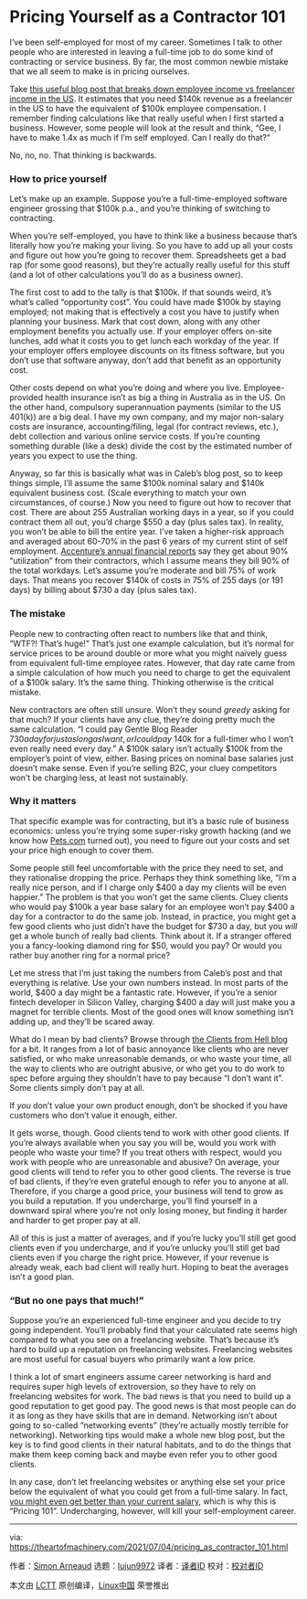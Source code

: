 [#]: subject: (Pricing Yourself as a Contractor 101)
[#]: via: (https://theartofmachinery.com/2021/07/04/pricing_as_contractor_101.html)
[#]: author: (Simon Arneaud https://theartofmachinery.com)
[#]: collector: (lujun9972)
[#]: translator: (CN-QUAN)
[#]: reviewer: ( )
[#]: publisher: ( )
[#]: url: ( )

Pricing Yourself as a Contractor 101
======

I’ve been self-employed for most of my career. Sometimes I talk to other people who are interested in leaving a full-time job to do some kind of contracting or service business. By far, the most common newbie mistake that we all seem to make is in pricing ourselves.

Take [this useful blog post that breaks down employee income vs freelancer income in the US][1]. It estimates that you need $140k revenue as a freelancer in the US to have the equivalent of $100k employee compensation. I remember finding calculations like that really useful when I first started a business. However, some people will look at the result and think, “Gee, I have to make 1.4x as much if I’m self employed. Can I really do that?”

No, no, no. That thinking is backwards.

### How to price yourself

Let’s make up an example. Suppose you’re a full-time-employed software engineer grossing that $100k p.a., and you’re thinking of switching to contracting.

When you’re self-employed, you have to think like a business because that’s literally how you’re making your living. So you have to add up all your costs and figure out how you’re going to recover them. Spreadsheets get a bad rap (for some good reasons), but they’re actually really useful for this stuff (and a lot of other calculations you’ll do as a business owner).

The first cost to add to the tally is that $100k. If that sounds weird, it’s what’s called “opportunity cost”. You could have made $100k by staying employed; not making that is effectively a cost you have to justify when planning your business. Mark that cost down, along with any other employment benefits you actually use. If your employer offers on-site lunches, add what it costs you to get lunch each workday of the year. If your employer offers employee discounts on its fitness software, but you don’t use that software anyway, don’t add that benefit as an opportunity cost.

Other costs depend on what you’re doing and where you live. Employee-provided health insurance isn’t as big a thing in Australia as in the US. On the other hand, compulsory superannuation payments (similar to the US 401(k)) are a big deal. I have my own company, and my major non-salary costs are insurance, accounting/filing, legal (for contract reviews, etc.), debt collection and various online service costs. If you’re counting something durable (like a desk) divide the cost by the estimated number of years you expect to use the thing.

Anyway, so far this is basically what was in Caleb’s blog post, so to keep things simple, I’ll assume the same $100k nominal salary and $140k equivalent business cost. (Scale everything to match your own circumstances, of course.) Now you need to figure out how to recover that cost. There are about 255 Australian working days in a year, so if you could contract them all out, you’d charge $550 a day (plus sales tax). In reality, you won’t be able to bill the entire year. I’ve taken a higher-risk approach and averaged about 60-70% in the past 6 years of my current stint of self employment. [Accenture’s annual financial reports][2] say they get about 90% “utilization” from their contractors, which I assume means they bill 90% of the total workdays. Let’s assume you’re moderate and bill 75% of work days. That means you recover $140k of costs in 75% of 255 days (or 191 days) by billing about $730 a day (plus sales tax).

### The mistake

People new to contracting often react to numbers like that and think, “WTF?! That’s huge!” That’s just one example calculation, but it’s normal for service prices to be around double or more what you might naïvely guess from equivalent full-time employee rates. However, that day rate came from a simple calculation of how much you need to charge to get the equivalent of a $100k salary. It’s the same thing. Thinking otherwise is the critical mistake.

New contractors are often still unsure. Won’t they sound _greedy_ asking for that much? If your clients have any clue, they’re doing pretty much the same calculation. “I could pay Gentle Blog Reader $730 a day for just as long as I want, or I could pay ~$140k for a full-timer who I won’t even really need every day.” A $100k salary isn’t actually $100k from the employer’s point of view, either. Basing prices on nominal base salaries just doesn’t make sense. Even if you’re selling B2C, your cluey competitors won’t be charging less, at least not sustainably.

### Why it matters

That specific example was for contracting, but it’s a basic rule of business economics: unless you’re trying some super-risky growth hacking (and we know how [Pets.com][3] turned out), you need to figure out your costs and set your price high enough to cover them.

Some people still feel uncomfortable with the price they need to set, and they rationalise dropping the price. Perhaps they think something like, “I’m a really nice person, and if I charge only $400 a day my clients will be even happier.” The problem is that you won’t get the same clients. Cluey clients who would pay $100k a year base salary for an employee won’t pay $400 a day for a contractor to do the same job. Instead, in practice, you might get a few good clients who just didn’t have the budget for $730 a day, but you _will_ get a whole bunch of really bad clients. Think about it. If a stranger offered you a fancy-looking diamond ring for $50, would you pay? Or would you rather buy another ring for a normal price?

Let me stress that I’m just taking the numbers from Caleb’s post and that everything is relative. Use your own numbers instead. In most parts of the world, $400 a day might be a fantastic rate. However, if you’re a senior fintech developer in Silicon Valley, charging $400 a day will just make you a magnet for terrible clients. Most of the good ones will know something isn’t adding up, and they’ll be scared away.

What do I mean by bad clients? Browse through [the Clients from Hell blog][4] for a bit. It ranges from a lot of basic annoyance like clients who are never satisfied, or who make unreasonable demands, or who waste your time, all the way to clients who are outright abusive, or who get you to do work to spec before arguing they shouldn’t have to pay because “I don’t want it”. Some clients simply don’t pay at all.

If _you_ don’t value your own product enough, don’t be shocked if you have customers who don’t value it enough, either.

It gets worse, though. Good clients tend to work with other good clients. If you’re always available when you say you will be, would you work with people who waste your time? If you treat others with respect, would you work with people who are unreasonable and abusive? On average, your good clients will tend to refer you to other good clients. The reverse is true of bad clients, if they’re even grateful enough to refer you to anyone at all. Therefore, if you charge a good price, your business will tend to grow as you build a reputation. If you undercharge, you’ll find yourself in a downward spiral where you’re not only losing money, but finding it harder and harder to get proper pay at all.

All of this is just a matter of averages, and if you’re lucky you’ll still get good clients even if you undercharge, and if you’re unlucky you’ll still get bad clients even if you charge the right price. However, if your revenue is already weak, each bad client will really hurt. Hoping to beat the averages isn’t a good plan.

### “But no one pays that much!”

Suppose you’re an experienced full-time engineer and you decide to try going independent. You’ll probably find that your calculated rate seems high compared to what you see on a freelancing website. That’s because it’s hard to build up a reputation on freelancing websites. Freelancing websites are most useful for casual buyers who primarily want a low price.

I think a lot of smart engineers assume career networking is hard and requires super high levels of extroversion, so they have to rely on freelancing websites for work. The bad news is that you need to build up a good reputation to get good pay. The good news is that most people can do it as long as they have skills that are in demand. Networking isn’t about going to so-called “networking events” (they’re actually mostly terrible for networking). Networking tips would make a whole new blog post, but the key is to find good clients in their natural habitats, and to do the things that make them keep coming back and maybe even refer you to other good clients.

In any case, don’t let freelancing websites or anything else set your price below the equivalent of what you could get from a full-time salary. In fact, [you might even get better than your current salary][5], which is why this is “Pricing 101”. Undercharging, however, will kill your self-employment career.

--------------------------------------------------------------------------------

via: https://theartofmachinery.com/2021/07/04/pricing_as_contractor_101.html

作者：[Simon Arneaud][a]
选题：[lujun9972][b]
译者：[译者ID](https://github.com/译者ID)
校对：[校对者ID](https://github.com/校对者ID)

本文由 [LCTT](https://github.com/LCTT/TranslateProject) 原创编译，[Linux中国](https://linux.cn/) 荣誉推出

[a]: https://theartofmachinery.com
[b]: https://github.com/lujun9972
[1]: https://calebporzio.com/making-100k-as-an-employee-versus-being-self-employed
[2]: https://www.accenture.com/au-en/about/company/annual-report
[3]: https://en.wikipedia.org/wiki/Pets.com
[4]: https://clientsfromhell.net/
[5]: https://theartofmachinery.com/2018/10/07/payrise_by_switching_jobs.html
